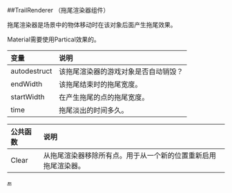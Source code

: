 ##TrailRenderer （拖尾渲染器组件）

拖尾渲染器是场景中的物体移动时在该对象后面产生拖尾效果。

Material需要使用Partical效果的。

|变量|说明|
|:--|:--|
|autodestruct|该拖尾渲染器的游戏对象是否自动销毁？|
|endWidth|该拖尾结束时的拖尾宽度。|
|startWidth|在产生拖尾的点的拖尾宽度。|
|time|拖尾淡出的时间多久。|

|公共函数|说明|
|:--|:--|
|Clear|从拖尾渲染器移除所有点。用于从一个新的位置重新启用拖尾渲染器。|


🔚

